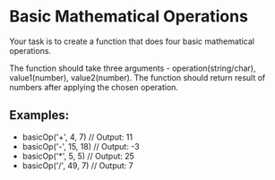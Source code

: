 <h1>Basic Mathematical Operations</h1>

<p>Your task is to create a function that does four basic mathematical operations.
   
   The function should take three arguments - operation(string/char), value1(number), value2(number).
   The function should return result of numbers after applying the chosen operation.</p>
<h2>Examples:</h2>

<ul>
<li>basicOp('+', 4, 7)         // Output: 11</li>
<li>basicOp('-', 15, 18)       // Output: -3</li>
<li>basicOp('*', 5, 5)         // Output: 25</li>
<li>basicOp('/', 49, 7)        // Output: 7</li>
</ul>


